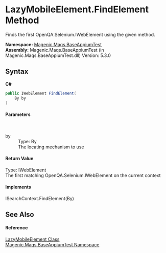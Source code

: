 # LazyMobileElement.FindElement Method 
 

Finds the first OpenQA.Selenium.IWebElement using the given method.

**Namespace:**&nbsp;<a href="MAQS_5/Appium_AUTOGENERATED/Magenic-Maqs-BaseAppiumTest_Namespace">Magenic.Maqs.BaseAppiumTest</a><br />**Assembly:**&nbsp;Magenic.Maqs.BaseAppiumTest (in Magenic.Maqs.BaseAppiumTest.dll) Version: 5.3.0

## Syntax

**C#**<br />
``` C#
public IWebElement FindElement(
	By by
)
```


#### Parameters
&nbsp;<dl><dt>by</dt><dd>Type: By<br />The locating mechanism to use</dd></dl>

#### Return Value
Type: IWebElement<br />The first matching OpenQA.Selenium.IWebElement on the current context

#### Implements
ISearchContext.FindElement(By)<br />

## See Also


#### Reference
<a href="MAQS_5/Appium_AUTOGENERATED/LazyMobileElement_Class">LazyMobileElement Class</a><br /><a href="MAQS_5/Appium_AUTOGENERATED/Magenic-Maqs-BaseAppiumTest_Namespace">Magenic.Maqs.BaseAppiumTest Namespace</a><br />